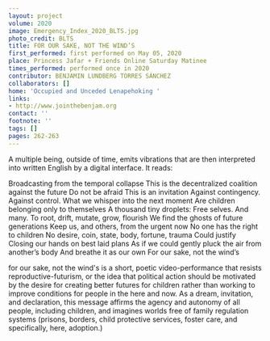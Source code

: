 ```yaml
---
layout: project
volume: 2020
image: Emergency_Index_2020_BLTS.jpg
photo_credit: BLTS
title: FOR OUR SAKE, NOT THE WIND’S
first_performed: first performed on May 05, 2020
place: Princess Jafar + Friends Online Saturday Matinee
times_performed: performed once in 2020
contributor: BENJAMIN LUNDBERG TORRES SÁNCHEZ
collaborators: []
home: 'Occupied and Unceded Lenapehoking '
links:
- http://www.jointhebenjam.org
contact: ''
footnote: ''
tags: []
pages: 262-263
---
```




A multiple being, outside of time, emits vibrations that are then interpreted into written English by a digital interface. It reads:

Broadcasting from the temporal collapse
This is the decentralized coalition against the future
Do not be afraid
This is an invitation
Against contingency. Against control.
What we whisper into the next moment
Are children belonging only to themselves
A thousand tiny droplets:
Free selves. And many.
To root, drift, mutate, grow, flourish
We find the ghosts of future generations
Keep us, and others, from the urgent now
No one has the right to children
No desire, coin, state, body, fortune, trauma
Could justify
Closing our hands on best laid plans
As if we could gently pluck the air from another’s body
And breathe it as our own
For our sake, not the wind’s

for our sake, not the wind's is a short, poetic video-performance that resists reproductive-futurism, or the idea that political action should be motivated by the desire for creating better futures for children rather than working to improve conditions for people in the here and now. As a dream, invitation, and declaration, this message affirms the agency and autonomy of all people, including children, and imagines worlds free of family regulation systems (prisons, borders, child protective services, foster care, and specifically, here, adoption.)
